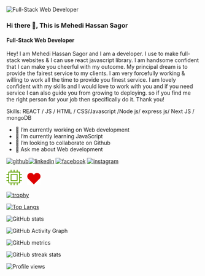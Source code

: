 ![Full-Stack Web Developer](https://media-exp1.licdn.com/dms/image/C4D16AQHotL_iC2ycDA/profile-displaybackgroundimage-shrink_200_800/0/1631267624182?e=1647475200&v=beta&t=rigbhnhXIi6NQX1nlad5doMZz4lqrb-oU_UG8SoDzhk)

### Hi there 👋, This is Mehedi Hassan Sagor
#### Full-Stack Web Developer


Hey! I am Mehedi Hassan Sagor and I am a developer. I use to make full-stack websites & I can use react javascript library. I am handsome confident that I can make you cheerful with my outcome. My principal dream is to provide the fairest service to my clients. I am very forcefully working & willing to work all the time to provide you finest service. I am lovely confident with my skills and I would love to work with you and if you need service I can also guide you from growing to deploying. so if you find me the right person for your job then specifically do it. Thank you!

Skills: REACT / JS / HTML / CSS/Javascript /Node js/ express js/ Next JS / mongoDB

- 🔭 I’m currently working on Web development 
- 🌱 I’m currently learning JavaScript 
- 👯 I’m looking to collaborate on Github 
- 💬 Ask me about Web development 


[<img src='https://cdn.jsdelivr.net/npm/simple-icons@3.0.1/icons/github.svg' alt='github' height='40'>](https://github.com/mehedihassansagor)[<img src='https://cdn.jsdelivr.net/npm/simple-icons@3.0.1/icons/linkedin.svg' alt='linkedin' height='40'>](https://www.linkedin.com/in/https://www.linkedin.com/in/mehedi-hassan-sagor//) [<img src='https://cdn.jsdelivr.net/npm/simple-icons@3.0.1/icons/facebook.svg' alt='facebook' height='40'>](https://www.facebook.com/https://www.facebook.com/sagor286/) 
 [<img src='https://cdn.jsdelivr.net/npm/simple-icons@3.0.1/icons/instagram.svg' alt='instagram' height='40'>](https://www.instagram.com/https://www.instagram.com/sagor.mehedihassan//)  

<a href='https://docs.github.com/en/developers'><img src='https://raw.githubusercontent.com/acervenky/animated-github-badges/master/assets/devbadge.gif' width='40' height='40'></a> <a href='https://docs.github.com/en/github/supporting-the-open-source-community-with-github-sponsors'><img src='https://raw.githubusercontent.com/acervenky/animated-github-badges/master/assets/sponsorbadge.gif' width='35' height='35'></a> 

[![trophy](https://github-profile-trophy.vercel.app/?username=mehedihassansagor)](https://github.com/ryo-ma/github-profile-trophy)

[![Top Langs](https://github-readme-stats.vercel.app/api/top-langs/?username=mehedihassansagor)](https://github.com/anuraghazra/github-readme-stats)

![GitHub stats](https://github-readme-stats.vercel.app/api?username=mehedihassansagor&show_icons=true&count_private=true)  

![GitHub Activity Graph](https://activity-graph.herokuapp.com/graph?username=mehedihassansagor)  

![GitHub metrics](https://metrics.lecoq.io/mehedihassansagor)  

![GitHub streak stats](https://github-readme-streak-stats.herokuapp.com/?user=mehedihassansagor)  

![Profile views](https://gpvc.arturio.dev/mehedihassansagor)  
